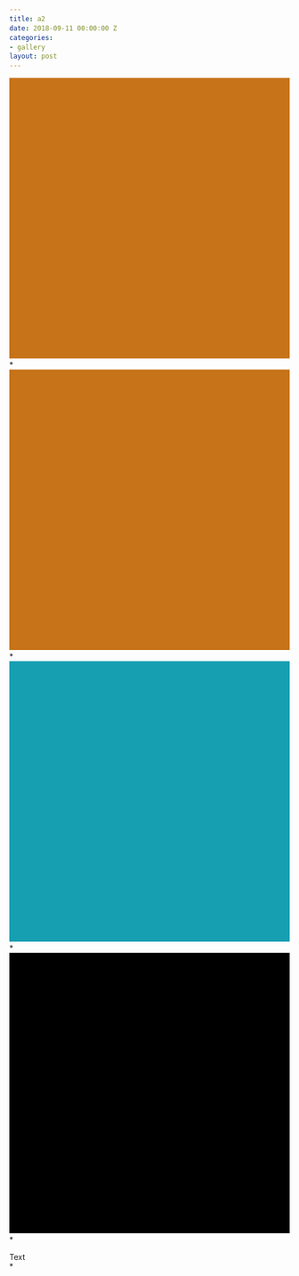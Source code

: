 ```yaml
---
title: a2
date: 2018-09-11 00:00:00 Z
categories:
- gallery
layout: post
---
```


<a href="gallery.html" class="ajax-popup-link"><img class="img-responsive" alt="sample" class="ajax-popup-link" src="img/portf_gal/main/2.jpg"></a>*
<img class="img-responsive" alt="sample" src="img/portf_gal/1/2.jpg">*
<img class="img-responsive" alt="sample" src="img/portf_gal/1/3.jpg">*
<img class="img-responsive" alt="sample" src="img/portf_gal/1/1.jpg">*
<div class="description">Text</div>*